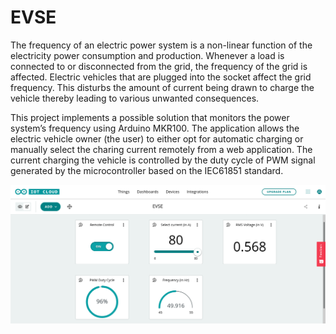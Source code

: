 # EVSE

The frequency of an electric power system is a non-linear function of the electricity power consumption and production. Whenever a load is connected to or disconnected from the grid, the frequency of the grid is affected. Electric vehicles that are plugged into the socket affect the grid frequency.
This disturbs the amount of current being drawn to charge the vehicle thereby leading to various unwanted consequences.

This project implements a possible solution that monitors the power system’s frequency using Arduino MKR100. The application allows the electric vehicle owner (the user) to either opt for automatic charging or manually select the charing current remotely from a web application. The current charging the vehicle is controlled by the duty cycle of PWM signal generated by the microcontroller based on the IEC61851 standard.

![Dashboard Image](./Remote_Control_On_IoT_Dashboard.png?raw=true)
